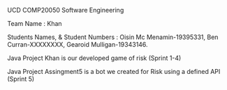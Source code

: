 UCD COMP20050 Software Engineering

Team Name : Khan

Students Names, & Student Numbers :
Oisin Mc Menamin-19395331, 
Ben Curran-XXXXXXXX,
Gearoid Mulligan-19343146.


Java Project Khan is our developed game of risk (Sprint 1-4)

Java Project Assingment5 is a bot we created for Risk using a defined API (Sprint 5)
